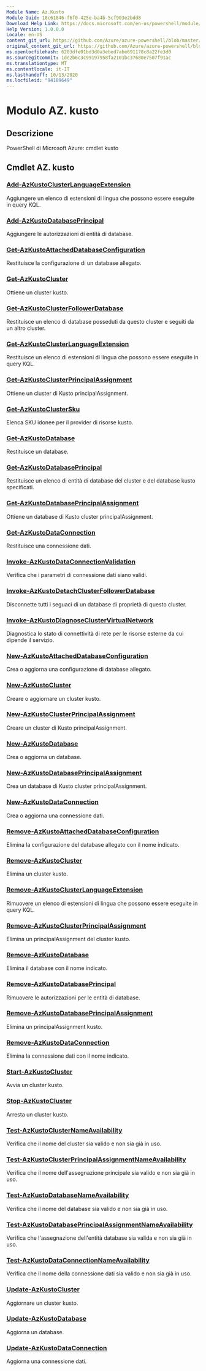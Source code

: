 ```yaml
---
Module Name: Az.Kusto
Module Guid: 18c61846-f6f0-425e-ba4b-5cf903e2bdd8
Download Help Link: https://docs.microsoft.com/en-us/powershell/module/az.kusto
Help Version: 1.0.0.0
Locale: en-US
content_git_url: https://github.com/Azure/azure-powershell/blob/master/src/Kusto/help/Az.Kusto.md
original_content_git_url: https://github.com/Azure/azure-powershell/blob/master/src/Kusto/help/Az.Kusto.md
ms.openlocfilehash: 6203dfe01bd3d0a3ebed7abe691178c8a22fe3d0
ms.sourcegitcommit: 1de2b6c3c99197958fa2101bc37680e7507f91ac
ms.translationtype: MT
ms.contentlocale: it-IT
ms.lasthandoff: 10/13/2020
ms.locfileid: "94189649"
---
```

# Modulo AZ. kusto
## Descrizione
PowerShell di Microsoft Azure: cmdlet kusto

## Cmdlet AZ. kusto
### [Add-AzKustoClusterLanguageExtension](Add-AzKustoClusterLanguageExtension.md)
Aggiungere un elenco di estensioni di lingua che possono essere eseguite in query KQL.

### [Add-AzKustoDatabasePrincipal](Add-AzKustoDatabasePrincipal.md)
Aggiungere le autorizzazioni di entità di database.

### [Get-AzKustoAttachedDatabaseConfiguration](Get-AzKustoAttachedDatabaseConfiguration.md)
Restituisce la configurazione di un database allegato.

### [Get-AzKustoCluster](Get-AzKustoCluster.md)
Ottiene un cluster kusto.

### [Get-AzKustoClusterFollowerDatabase](Get-AzKustoClusterFollowerDatabase.md)
Restituisce un elenco di database posseduti da questo cluster e seguiti da un altro cluster.

### [Get-AzKustoClusterLanguageExtension](Get-AzKustoClusterLanguageExtension.md)
Restituisce un elenco di estensioni di lingua che possono essere eseguite in query KQL.

### [Get-AzKustoClusterPrincipalAssignment](Get-AzKustoClusterPrincipalAssignment.md)
Ottiene un cluster di Kusto principalAssignment.

### [Get-AzKustoClusterSku](Get-AzKustoClusterSku.md)
Elenca SKU idonee per il provider di risorse kusto.

### [Get-AzKustoDatabase](Get-AzKustoDatabase.md)
Restituisce un database.

### [Get-AzKustoDatabasePrincipal](Get-AzKustoDatabasePrincipal.md)
Restituisce un elenco di entità di database del cluster e del database kusto specificati.

### [Get-AzKustoDatabasePrincipalAssignment](Get-AzKustoDatabasePrincipalAssignment.md)
Ottiene un database di Kusto cluster principalAssignment.

### [Get-AzKustoDataConnection](Get-AzKustoDataConnection.md)
Restituisce una connessione dati.

### [Invoke-AzKustoDataConnectionValidation](Invoke-AzKustoDataConnectionValidation.md)
Verifica che i parametri di connessione dati siano validi.

### [Invoke-AzKustoDetachClusterFollowerDatabase](Invoke-AzKustoDetachClusterFollowerDatabase.md)
Disconnette tutti i seguaci di un database di proprietà di questo cluster.

### [Invoke-AzKustoDiagnoseClusterVirtualNetwork](Invoke-AzKustoDiagnoseClusterVirtualNetwork.md)
Diagnostica lo stato di connettività di rete per le risorse esterne da cui dipende il servizio.

### [New-AzKustoAttachedDatabaseConfiguration](New-AzKustoAttachedDatabaseConfiguration.md)
Crea o aggiorna una configurazione di database allegato.

### [New-AzKustoCluster](New-AzKustoCluster.md)
Creare o aggiornare un cluster kusto.

### [New-AzKustoClusterPrincipalAssignment](New-AzKustoClusterPrincipalAssignment.md)
Creare un cluster di Kusto principalAssignment.

### [New-AzKustoDatabase](New-AzKustoDatabase.md)
Crea o aggiorna un database.

### [New-AzKustoDatabasePrincipalAssignment](New-AzKustoDatabasePrincipalAssignment.md)
Crea un database di Kusto cluster principalAssignment.

### [New-AzKustoDataConnection](New-AzKustoDataConnection.md)
Crea o aggiorna una connessione dati.

### [Remove-AzKustoAttachedDatabaseConfiguration](Remove-AzKustoAttachedDatabaseConfiguration.md)
Elimina la configurazione del database allegato con il nome indicato.

### [Remove-AzKustoCluster](Remove-AzKustoCluster.md)
Elimina un cluster kusto.

### [Remove-AzKustoClusterLanguageExtension](Remove-AzKustoClusterLanguageExtension.md)
Rimuovere un elenco di estensioni di lingua che possono essere eseguite in query KQL.

### [Remove-AzKustoClusterPrincipalAssignment](Remove-AzKustoClusterPrincipalAssignment.md)
Elimina un principalAssignment del cluster kusto.

### [Remove-AzKustoDatabase](Remove-AzKustoDatabase.md)
Elimina il database con il nome indicato.

### [Remove-AzKustoDatabasePrincipal](Remove-AzKustoDatabasePrincipal.md)
Rimuovere le autorizzazioni per le entità di database.

### [Remove-AzKustoDatabasePrincipalAssignment](Remove-AzKustoDatabasePrincipalAssignment.md)
Elimina un principalAssignment kusto.

### [Remove-AzKustoDataConnection](Remove-AzKustoDataConnection.md)
Elimina la connessione dati con il nome indicato.

### [Start-AzKustoCluster](Start-AzKustoCluster.md)
Avvia un cluster kusto.

### [Stop-AzKustoCluster](Stop-AzKustoCluster.md)
Arresta un cluster kusto.

### [Test-AzKustoClusterNameAvailability](Test-AzKustoClusterNameAvailability.md)
Verifica che il nome del cluster sia valido e non sia già in uso.

### [Test-AzKustoClusterPrincipalAssignmentNameAvailability](Test-AzKustoClusterPrincipalAssignmentNameAvailability.md)
Verifica che il nome dell'assegnazione principale sia valido e non sia già in uso.

### [Test-AzKustoDatabaseNameAvailability](Test-AzKustoDatabaseNameAvailability.md)
Verifica che il nome del database sia valido e non sia già in uso.

### [Test-AzKustoDatabasePrincipalAssignmentNameAvailability](Test-AzKustoDatabasePrincipalAssignmentNameAvailability.md)
Verifica che l'assegnazione dell'entità database sia valida e non sia già in uso.

### [Test-AzKustoDataConnectionNameAvailability](Test-AzKustoDataConnectionNameAvailability.md)
Verifica che il nome della connessione dati sia valido e non sia già in uso.

### [Update-AzKustoCluster](Update-AzKustoCluster.md)
Aggiornare un cluster kusto.

### [Update-AzKustoDatabase](Update-AzKustoDatabase.md)
Aggiorna un database.

### [Update-AzKustoDataConnection](Update-AzKustoDataConnection.md)
Aggiorna una connessione dati.

